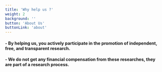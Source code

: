 ```yaml
---
title: 'Why help us ?'
weight: 2
background: ''
button: 'About Us'
buttonLink: 'about'
---
```


#### - By helping us, you actively participate in the promotion of independent, free, and transparent research.

#### - We do not get any financial compensation from these researches, they are part of a research process.